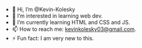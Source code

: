 - 👋 Hi, I’m @Kevin-Kolesky
- 👀 I’m interested in learning web dev.
- 🌱 I’m currently learning HTML and CSS and JS.
- 📫 How to reach me: kevinkolesky03@gmail.com.
- ⚡ Fun fact: I am very new to this.

<!---
Kevin-Kolesky/Kevin-Kolesky is a ✨ special ✨ repository because its `README.md` (this file) appears on your GitHub profile.
You can click the Preview link to take a look at your changes.
--->
